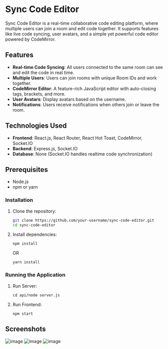 # Sync Code Editor

Sync Code Editor is a real-time collaborative code editing platform, where multiple users can join a room and edit code together. It supports features like live code syncing, user avatars, and a simple yet powerful code editor powered by CodeMirror.

## Features

- **Real-time Code Syncing**: All users connected to the same room can see and edit the code in real time.
- **Multiple Users**: Users can join rooms with unique Room IDs and work together.
- **CodeMirror Editor**: A feature-rich JavaScript editor with auto-closing tags, brackets, and more.
- **User Avatars**: Display avatars based on the username.
- **Notifications**: Users receive notifications when others join or leave the room.

## Technologies Used

- **Frontend**: React.js, React Router, React Hot Toast, CodeMirror, Socket.IO
- **Backend**: Express.js, Socket.IO
- **Database**: None (Socket.IO handles realtime code synchronization)

## Prerequisites

- Node.js
- npm or yarn

### Installation

1. Clone the repository:
   ```sh
   git clone https://github.com/your-username/sync-code-editor.git
   cd sync-code-editor
   ```

2. Install dependencies:

     ```npm install```

   OR

    ```yarn install```

### Running the Application

1. Run Server:
   
     ```cd api/node server.js```
   
3. Run Frontend:

    ```npm start```

## Screenshots


![image](https://github.com/user-attachments/assets/a44f0b49-7b75-4a45-8899-8bc2de391890)
![image](https://github.com/user-attachments/assets/7def85a5-5f41-4f1c-97a8-c20338ec9019)
![image](https://github.com/user-attachments/assets/53972100-40de-40bc-9f56-7f1f19e15c52)


